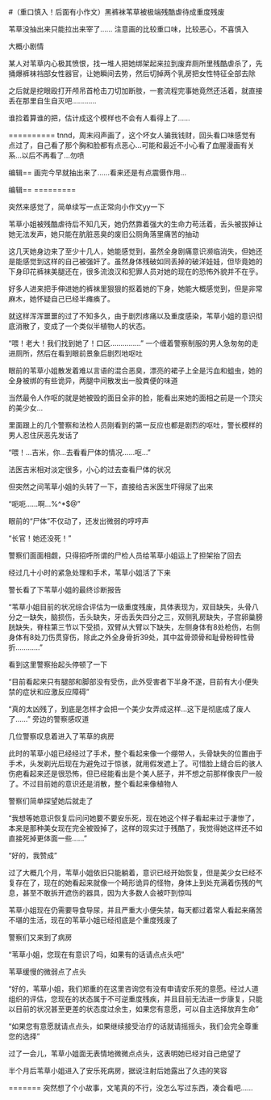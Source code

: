 #（重口慎入！后面有小作文）黑裤袜苇草被极端残酷虐待成重度残废

苇草没抽出来只能拉出来宰了……
注意画的比较重口味，比较恶心，不喜慎入

大概小剧情

某人对苇草内心极其愤恨，找一堆人把她绑架起来拉到废弃厕所里残酷虐杀了，先捅爆裤袜裆部女性器官，让她瞬间去势，然后切掉两个乳房把女性特征全部去除

之后就是挖眼殴打开颅吊首枪击刀切加断肢，一套流程完事她竟然还活着，就直接丢在那里自生自灭吧…………

谁捡着算谁的把，估计成这个模样也不会有人看得上了……

==========
tnnd，周末闷声画了，这个坏女人骗我钱财，回头看口味感觉有点过了，自己看了那个胸和脸都有点恶心…可能和最近不小心看了血腥漫画有关系…以后不再看了…勿喷

编辑==
画完今早就抽出来了……看来还是有点震慑作用…

编辑== =========

突然来感觉了，简单续写一点正常向小作文yy一下

苇草小姐被残酷虐待后不知几天，她仍然靠着强大的生命力苟活着，舌头被拔掉让她无法发声，她只能在肮脏恶臭的废旧公厕角落里痛苦的抽动

这几天她身边来了至少十几人，她能感觉到，虽然全身剧痛意识濒临消失，但她还是能感觉到这样的自己被强奸了。虽然身体残破如同丢掉的破洋娃娃，但毕竟她的下身印花裤袜美腿还在，很多流浪汉和犯罪人员对她的现在的恐怖外貌并不在乎。

好多人进来把手伸进她的裤袜里狠狠的抠着她的下身，她能大概感觉到，但是非常麻木，她怀疑自己已经半瘫痪了。

就这样浑浑噩噩的过了不知多久，由于剧烈疼痛以及重度感染，苇草小姐的意识彻底消散了，变成了一个类似半植物人的状态。

“喂！老大！我们找到她了！口区……………”
一个缠着警察制服的男人急匆匆的走进厕所，然后在看到眼前景象后剧烈地呕吐

眼前的苇草小姐散发着难以言语的混合恶臭，漂亮的裙子上全是污血和蛆虫，她的全身被绑的有些诡异，两腿中间散发出一股粪便的味道

当然最令人作呕的就是她被毁的面目全非的脸，能看出来她的面相之前是一个顶尖的美少女…

里面跟上的几个警察和法检人员刚看到的第一反应也都是剧烈的呕吐，警长模样的男人忍住厌恶先发话了

“喂！…吉米，你…去看看尸体的情况……呕…”

法医吉米相对淡定很多，小心的过去查看尸体的状况

但突然之间苇草小姐的头转了一下，直接给吉米医生吓得尿了出来

“呃呃……啊…%^*$@”

眼前的“尸体”不仅动了，还发出微弱的哼哼声

“长官！她还没死！”

警察们面面相觑，只得招呼所谓的尸检人员给苇草小姐运上了担架抬了回去

经过几十小时的紧急处理和手术，苇草小姐活了下来

警长看了下苇草小姐的最终诊断报告

“苇草小姐目前的状况综合评估为一级重度残废，具体表现为，双目缺失，头骨八分之一缺失，脑损伤，舌头缺失，牙齿丢失四分之三，双侧乳房缺失，子宫卵巢膀胱缺失，脊柱第三节以下受损，双臂从大臂以下缺失，左侧身体有8处枪伤，右侧身体有8处刀伤贯穿伤，除此之外全身骨折39处，其中盆骨颈骨和耻骨粉碎性骨折…………”

看到这里警察抬起头停顿了一下

“目前看起来只有腿部和脚部没有受伤，此外受害者下半身不遂，目前有大小便失禁的症状和应激反应障碍”

“真的太凶残了，到底是怎样才会把一个美少女弄成这样…这下是彻底成了废人了……”
旁边的警察感叹道

几位警察叹息着进入了苇草的病房

此时的苇草小姐已经经过了手术，整个看起来像一个绷带人，头骨缺失的位置由于手术，头发剃光后现在为避免过于惊骇，就用假发遮上了。可惜脸上缝合后的骇人伤疤看起来还是很恐怖，但已经能看出是个美人胚子，并不想之前那样像丧尸一般了。不过目前她的意识还是消散，整个看起来像植物人

警察们简单探望她后就走了

“我想等她意识恢复后问问她要不要安乐死，现在她这个样子看起来过于凄惨了，本来是那种美女现在完全被毁掉了，这样的现实过于残酷了，我觉得她这样还不如直接死掉更体面一些……”

“好的，我赞成”

过了大概几个月，苇草小姐依旧只能躺着，意识已经开始恢复，但是美少女已经不复存在了，现在的她看起来就像一个畸形诡异的怪物，身体上到处充满着伤残的气息，甚至不敢拆开遮伤的器具，因为大多数人会被吓到惊叫

苇草小姐现在仍需要导食导尿，并且严重大小便失禁，每天都过着常人看起来痛苦不堪的生活，现在的苇草小姐已经彻底是个重度残废了

警察们又来到了病房

“苇草小姐，您现在有意识了吗，如果有的话请点点头吧”

苇草缓慢的微弱点了点头

“好的，苇草小姐，我们郑重的在这里咨询您有没有申请安乐死的意愿。经过人道组织的评估，您现在的状态属于不可逆重度残疾，并且目前无法进一步康复，只能以目前的状况甚至更差的状态度过余生，如果您有意愿，可以自主选择放弃生命”

“如果您有意愿就请点点头，如果继续接受治疗的话就请摇摇头，我们会完全尊重您的选择”

过了一会儿，苇草小姐面无表情地微微点点头，这表明她已经对自己绝望了

半个月后苇草小姐进入了安乐死病房，据说注射后她露出了久违的笑容

=======
突然想了个小故事，文笔真的不行，没怎么写过东西，凑合看吧……